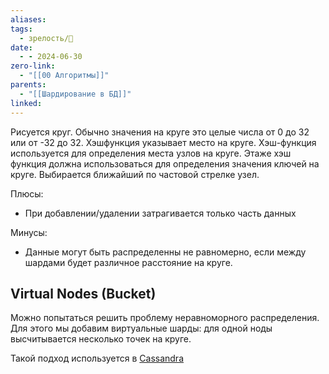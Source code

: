 ```yaml
---
aliases: 
tags:
  - зрелость/🌱
date:
  - - 2024-06-30
zero-link:
  - "[[00 Алгоритмы]]"
parents:
  - "[[Шардирование в БД]]"
linked:
---
```

Рисуется круг. Обычно значения на круге это целые числа от 0 до 32 или от -32 до 32. Хэшфункция указывает место на круге. Хэш-функция используется для определения места узлов на круге. Этаже хэш функция должна использоваться для определения значения ключей на круге. Выбирается ближайший по частовой стрелке узел.

Плюсы:
- При добавлении/удалении затрагивается только часть данных

Минусы:
- Данные могут быть распределенны не равномерно, если между шардами будет различное расстояние на круге.

## Virtual Nodes (Bucket)
Можно попытаться решить проблему неравноморного распределения. Для этого мы добавим виртуальные шарды: для одной ноды высчитывается несколько точек на круге.

Такой подход используется в [Cassandra](Cassandra.md)